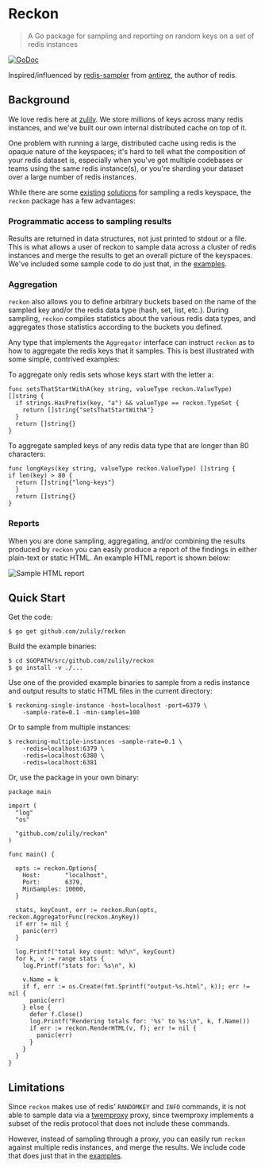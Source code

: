 # Reckon

> A Go package for sampling and reporting on random keys on a set of redis instances

[![GoDoc](https://godoc.org/github.com/zulily/reckon?status.svg)](https://godoc.org/github.com/zulily/reckon)

Inspired/influenced by [redis-sampler](https://github.com/antirez/redis-sampler)
from [antirez](https://github.com/antirez), the author of redis.

## Background

We love redis here at [zulily](https://github.com/zulily/). We store millions
of keys across many redis instances, and we've built our own internal distributed
cache on top of it.

One problem with running a large, distributed cache using redis is the opaque
nature of the keyspaces; it's hard to tell what the composition of your redis
dataset is, especially when you've got multiple codebases or teams using the
same redis instance(s), or you're sharding your dataset over a large number of
redis instances.

While there are some [existing](https://github.com/antirez/redis-sampler)
[solutions](https://github.com/snmaynard/redis-audit) for sampling a redis
keyspace, the `reckon` package has a few advantages:

### Programmatic access to sampling results

Results are returned in data structures, not just printed to stdout or a file.
This is what allows a user of reckon to sample data across a cluster of redis
instances and merge the results to get an overall picture of the keyspaces.
We've included some sample code to do just that, in the
[examples](https://github.com/zulily/reckon/tree/master/examples/reckoning-multiple-instances).

### Aggregation

`reckon` also allows you to define arbitrary buckets based on the name of the
sampled key and/or the redis data type (hash, set, list, etc.). During
sampling, `reckon` compiles statistics about the various redis data types, and
aggregates those statistics according to the buckets you defined.

Any type that implements the `Aggregator` interface can instruct `reckon` as to
how to aggregate the redis keys that it samples. This is best illustrated with some
simple, contrived examples:

To aggregate only redis sets whose keys start with the letter a:

    func setsThatStartWithA(key string, valueType reckon.ValueType) []string {
      if strings.HasPrefix(key, "a") && valueType == reckon.TypeSet {
        return []string{"setsThatStartWithA"}
      }
      return []string{}
    }

To aggregate sampled keys of any redis data type that are longer than 80 characters:

    func longKeys(key string, valueType reckon.ValueType) []string {
    if len(key) > 80 {
      return []string{"long-keys"}
      }
      return []string{}
    }

### Reports

When you are done sampling, aggregating, and/or combining the results produced
by `reckon` you can easily produce a report of the findings in either plain-text
or static HTML. An example HTML report is shown below:

![Sample HTML report](https://github.com/zulily/reckon/blob/master/random-sets.png)


## Quick Start

Get the code:

    $ go get github.com/zulily/reckon

Build the example binaries:

    $ cd $GOPATH/src/github.com/zulily/reckon
    $ go install -v ./...

Use one of the provided example binaries to sample from a redis instance and
output results to static HTML files in the current directory:

    $ reckoning-single-instance -host=localhost -port=6379 \
        -sample-rate=0.1 -min-samples=100

Or to sample from multiple instances:

    $ reckoning-multiple-instances -sample-rate=0.1 \
        -redis=localhost:6379 \
        -redis=localhost:6380 \
        -redis=localhost:6381

Or, use the package in your own binary:

    package main

    import (
      "log"
      "os"

      "github.com/zulily/reckon"
    )

    func main() {

      opts := reckon.Options{
        Host:       "localhost",
        Port:       6379,
        MinSamples: 10000,
      }

      stats, keyCount, err := reckon.Run(opts, reckon.AggregatorFunc(reckon.AnyKey))
      if err != nil {
        panic(err)
      }

      log.Printf("total key count: %d\n", keyCount)
      for k, v := range stats {
        log.Printf("stats for: %s\n", k)

        v.Name = k
        if f, err := os.Create(fmt.Sprintf("output-%s.html", k)); err != nil {
          panic(err)
        } else {
          defer f.Close()
          log.Printf("Rendering totals for: '%s' to %s:\n", k, f.Name())
          if err := reckon.RenderHTML(v, f); err != nil {
            panic(err)
          }
        }
      }
    }

## Limitations

Since `reckon` makes use of redis' `RANDOMKEY` and `INFO` commands, it is not
able to sample data via a [twemproxy](https://github.com/twitter/twemproxy)
proxy, since twemproxy implements a subset of the redis protocol that does not
include these commands.

However, instead of sampling through a proxy, you can easily run `reckon`
against multiple redis instances, and merge the results.  We include code
that does just that in the
[examples](https://github.com/zulily/reckon/tree/master/examples/reckoning-multiple-instances).
